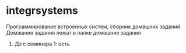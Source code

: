 # integrsystems
Программирование встроенных систем, сборник домашних заданий
 Домашния задания лежат в папке домашние задания
1. Дз с семинара 1:  есть
